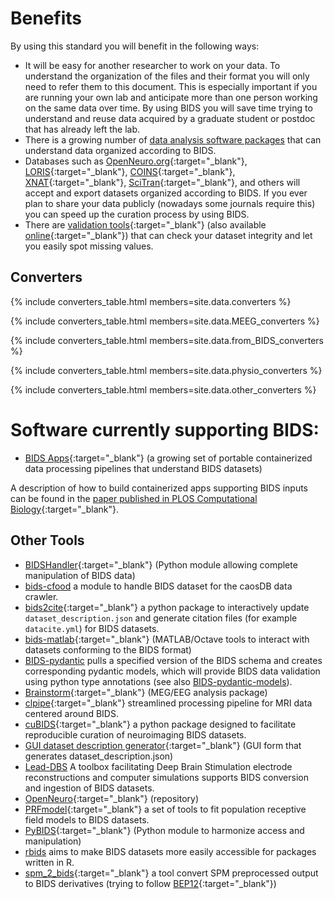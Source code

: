 ---
---

# Benefits

By using this standard you will benefit in the following ways:

- It will be easy for another researcher to work on your data. To understand the organization of the files and their format you will only need to refer them to this document. This is especially important if you are running your own lab and anticipate more than one person working on the same data over time. By using BIDS you will save time trying to understand and reuse data acquired by a graduate student or postdoc that has already left the lab.
- There is a growing number of [data analysis software packages](#software) that can understand data organized according to BIDS.
- Databases such as [OpenNeuro.org](http://openneuro.org){:target="_blank"}, [LORIS](http://www.loris.ca){:target="_blank"}, [COINS](https://coins.trendscenter.org){:target="_blank"}, [XNAT](https://central.xnat.org/){:target="_blank"}, [SciTran](https://scitran.github.io/){:target="_blank"}, and others will accept and export datasets organized according to BIDS. If you ever plan to share your data publicly (nowadays some journals require this) you can speed up the curation process by using BIDS.
- There are [validation tools](https://github.com/bids-standard/bids-validator){:target="_blank"} (also available [online](http://bids-standard.github.io/bids-validator/){:target="_blank"}) that can check your dataset integrity and let you easily spot missing values.

## Converters

{% include converters_table.html members=site.data.converters %}

{% include converters_table.html members=site.data.MEEG_converters %}

{% include converters_table.html members=site.data.from_BIDS_converters %}

{% include converters_table.html members=site.data.physio_converters %}

{% include converters_table.html members=site.data.other_converters %}

# Software currently supporting BIDS:

- [BIDS Apps](http://bids-apps.neuroimaging.io){:target="_blank"} (a growing set of portable containerized data processing pipelines that understand BIDS datasets)

A description of how to build containerized apps supporting BIDS inputs can be found in the [paper published in PLOS Computational Biology](http://doi.org/10.1371/journal.pcbi.1005209){:target="_blank"}.

## Other Tools

- [BIDSHandler](https://github.com/Macquarie-MEG-Research/BIDSHandler){:target="_blank"} (Python module allowing complete manipulation of BIDS data)
- [bids-cfood](https://gitlab.indiscale.com/caosdb/src/crawler-cfoods/bids-cfood)
  a module to handle BIDS dataset for the caosDB data crawler.
- [bids2cite](https://github.com/Remi-Gau/bids2cite){:target="_blank"} a python package
  to interactively update `dataset_description.json` and generate citation files (for example `datacite.yml`) for BIDS datasets.
- [bids-matlab](https://github.com/bids-standard/bids-matlab){:target="_blank"}
  (MATLAB/Octave tools to interact with datasets conforming to the BIDS format)
- [BIDS-pydantic](https://pypi.org/project/BIDS-pydantic/) pulls a specified version of the BIDS schema
  and creates corresponding pydantic models, which will provide BIDS data
  validation using python type annotations (see also [BIDS-pydantic-models](https://pypi.org/project/BIDS-pydantic-models/)).
- [Brainstorm](http://neuroimage.usc.edu/brainstorm/){:target="_blank"} (MEG/EEG analysis package)
- [clpipe](https://clpipe.readthedocs.io/en/latest/index.html){:target="_blank"}
  streamlined processing pipeline for MRI data centered around BIDS.
- [cuBIDS](https://pypi.org/project/cubids/){:target="_blank"}
  a python package designed to facilitate reproducible curation of neuroimaging BIDS datasets.
- [GUI dataset description generator](https://github.com/tolik-g/BIDS){:target="_blank"}
  (GUI form that generates dataset_description.json)
- [Lead-DBS](https://www.lead-dbs.org/) A toolbox facilitating Deep Brain Stimulation electrode reconstructions
  and computer simulations supports BIDS conversion and ingestion of BIDS datasets.
- [OpenNeuro](http://openneuro.org){:target="_blank"} (repository)
- [PRFmodel](https://github.com/vistalab/PRFmodel){:target="_blank"} a set of tools
  to fit population receptive field models to BIDS datasets.
- [PyBIDS](https://github.com/bids-standard/pybids){:target="_blank"} (Python module to harmonize access and manipulation)
- [rbids](https://github.com/mathesong/rbids) aims to make BIDS datasets more easily accessible for packages written in R.
- [spm_2_bids](https://github.com/cpp-lln-lab/spm_2_bids){:target="_blank"} a tool convert SPM preprocessed output
  to BIDS derivatives (trying to follow [BEP12](https://bids.neuroimaging.io/bep012){:target="_blank"})
